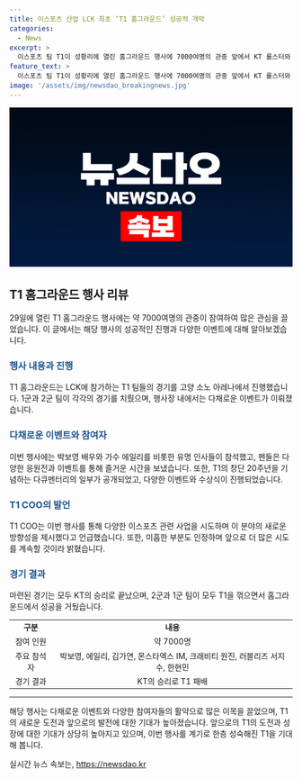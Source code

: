 ```yaml
---
title: 이스포츠 산업 LCK 최초 ‘T1 홈그라운드’ 성공적 개막
categories:
  - News
excerpt: >
  이스포츠 팀 T1이 성황리에 열린 홈그라운드 행사에 7000여명의 관중 앞에서 KT 롤스터와 LCK 경기를 치렀다. 이번 행사는 이스포츠 산업의 새로운 방향성을 모색하며 기대를 모은만큼, 풍부한 이벤트와 유명인들의 참여로 관객들을 매료시켰다. 또한, T1은 다양한 사업을 시도하며 이스포츠를 새로운 분야로 개척하고자 하고 있다고 COO가 전했다. 경기는 KT의 승리로 끝났지만, T1의 새로운 도전과 산업의 미래에 대한 기대는 더욱 높아졌다.
feature_text: >
  이스포츠 팀 T1이 성황리에 열린 홈그라운드 행사에 7000여명의 관중 앞에서 KT 롤스터와 LCK 경기를 치렀다. 이번 행사는 이스포츠 산업의 새로운 방향성을 모색하며 기대를 모은만큼, 풍부한 이벤트와 유명인들의 참여로 관객들을 매료시켰다. 또한, T1은 다양한 사업을 시도하며 이스포츠를 새로운 분야로 개척하고자 하고 있다고 COO가 전했다. 경기는 KT의 승리로 끝났지만, T1의 새로운 도전과 산업의 미래에 대한 기대는 더욱 높아졌다.
image: '/assets/img/newsdao_breakingnews.jpg'
---
```


<p><img src="/assets/img/newsdao_breakingnews.jpg" alt="koreaapp 속보" /></p>

<h2 data-ke-size="size26">T1 홈그라운드 행사 리뷰</h2>

<p data-ke-size="size16">29일에 열린 T1 홈그라운드 행사에는 약 7000여명의 관중이 참여하여 많은 관심을 끌었습니다. 이 글에서는 해당 행사의 성공적인 진행과 다양한 이벤트에 대해 알아보겠습니다.</p>

<h3><b><span style="color: #1a5490;">행사 내용과 진행</span></b></h3>

<p data-ke-size="size16">T1 홈그라운드는 LCK에 참가하는 T1 팀들의 경기를 고양 소노 아레나에서 진행했습니다. 1군과 2군 팀이 각각의 경기를 치뤘으며, 행사장 내에서는 다채로운 이벤트가 이뤄졌습니다.</p>

<h3><b><span style="color: #1a5490;">다채로운 이벤트와 참여자</span></b></h3>

<p data-ke-size="size16">이번 행사에는 박보영 배우와 가수 에일리를 비롯한 유명 인사들이 참석했고, 팬들은 다양한 응원전과 이벤트를 통해 즐거운 시간을 보냈습니다. 또한, T1의 창단 20주년을 기념하는 다큐멘터리의 일부가 공개되었고, 다양한 이벤트와 수상식이 진행되었습니다.</p>

<h3><b><span style="color: #1a5490;">T1 COO의 발언</span></b></h3>

<p data-ke-size="size16">T1 COO는 이번 행사를 통해 다양한 이스포츠 관련 사업을 시도하며 이 분야의 새로운 방향성을 제시했다고 언급했습니다. 또한, 미흡한 부분도 인정하며 앞으로 더 많은 시도를 계속할 것이라 밝혔습니다.</p>

<h3><b><span style="color: #1a5490;">경기 결과</span></b></h3>

<p data-ke-size="size16">마련된 경기는 모두 KT의 승리로 끝났으며, 2군과 1군 팀이 모두 T1을 꺾으면서 홈그라운드에서 성공을 거뒀습니다.</p>

<table>
  <tr>
    <td style="text-align: center; height: 17px;"><b>구분</b></td>
    <td style="text-align: center; height: 17px;"><b>내용</b></td>
  </tr>
  <tr>
    <td style="text-align: center; height: 17px;">참여 인원</td>
    <td style="text-align: center; height: 17px;">약 7000명</td>
  </tr>
  <tr>
    <td style="text-align: center; height: 17px;">주요 참석자</td>
    <td style="text-align: center; height: 17px;">박보영, 에일리, 김가연, 몬스타엑스 IM, 크래비티 원진, 러블리즈 서지수, 한현민</td>
  </tr>
  <tr>
    <td style="text-align: center; height: 17px;">경기 결과</td>
    <td style="text-align: center; height: 17px;">KT의 승리로 T1 패배</td>
  </tr>
</table>

<hr>

<p data-ke-size="size16">해당 행사는 다채로운 이벤트와 다양한 참여자들의 활약으로 많은 이목을 끌었으며, T1의 새로운 도전과 앞으로의 발전에 대한 기대가 높아졌습니다. 앞으로의 T1의 도전과 성장에 대한 기대가 상당히 높아지고 있으며, 이번 행사를 계기로 한층 성숙해진 T1을 기대해 봅니다.</p>
실시간 뉴스 속보는, <a href="https://newsdao.kr" rel="dofollow">https://newsdao.kr</a>



